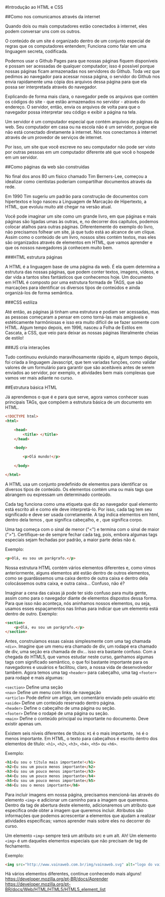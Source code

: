 #Introdução ao HTML e CSS

##Como nos comunicamos através da internet

Quando dois ou mais computadores estão conectados à internet, eles podem conversar uns com os outros.

O conteúdo de um site é organizado dentro de um conjunto especial de regras que os computadores entendem; Funciona como falar em uma linguagem secreta, codificada.

Podemos usar o Github Pages para que nossas páginas fiquem disponíveis e possam ser acessadas de qualquer computador; isso é possível porque nossas páginas ficam armazenadas nos servidores do Github. Toda vez que pedimos ao navegador para acessar nossa página, o servidor do Github nos envia rapidamente uma cópia dos arquivos dessa página para que ela possa ser interpretada através do navegador.

Explicando de forma mais clara, o navegador pede os arquivos que contém os códigos do site - que estão armazenados no servidor - através do endereço. O servidor, então, envia os arquivos de volta para que o navegador possa interpretar seu código e exibir a página na tela.

Um servidor é um computador especial que contém arquivos de páginas da web. Seu computador em casa ou na escola não é um servidor, porque ele não está conectado diretamente à internet. Nós nos conectamos à internet através de um provedor de serviços de internet.

Por isso, um site que você escreve no seu computador não pode ser visto por outras pessoas em um computador diferente até que você o hospede em um servidor.

##Como páginas da web são construídas

No final dos anos 80 um físico chamado Tim Berners-Lee, começou a idealizar como cientistas poderiam compartilhar documentos através da rede.

Em 1990 Tim sugeriu um padrão para construção de documentos com hipertextos e logo nasceu a Linguagem de Marcação de Hipertexto, a HTML, que evoluiu muito até chegar na versão atual.

Você pode imaginar um site como um grande livro, em que páginas e mais páginas são ligadas umas às outras, e, no decorrer dos capítulos, podemos colocar atalhos para outras páginas. Diferentemente do exemplo do livro, não precisamos folhear um site, já que tudo está ao alcance de um clique. Assim como o conteúdo de um livro, nossos sites contém textos, mas eles são organizados através de elementos em HTML, que vamos aprender e que os nossos navegadores já conhecem muito bem.

###HTML estrutura páginas

A HTML é a linguagem base de uma página da web. É ela quem determina a estrutura das nossas páginas, que podem conter textos, imagens, vídeos, e dar vida a tantos sites fantásticos que conhecemos hoje. Um documento em HTML é composto por uma estrutura formada de TAGS, que são marcações para identificar os diversos tipos de conteúdos e ainda organizá-los de forma semântica.

###CSS estiliza

Até então, as páginas já tinham uma estrutura e podiam ser acessadas, mas as pessoas começaram a pensar em como torná-las mais amigáveis e estéticamente harmôniosas e isso era muito difícil de se fazer somente com HTML. Algum tempo depois, em 1996, nasceu a Folha de Estilos em Cascata, a CSS, que veio para deixar as nossas páginas literalmente cheias de estilo!

###JS cria interações

Tudo continuou evoluindo maravilhosamente rápido e, algum tempo depois, foi criada a linguagem Javascript, que tem variadas funções, como validar valores de um formulário para garantir que são aceitáveis antes de serem enviados ao servidor, por exemplo, e atividades bem mais complexas que vamos ver mais adiante no curso.

##Estrutura básica HTML

Já aprendemos o que é e para que serve, agora vamos conhecer suas principais TAGs, que compõem a estrutura básica de um documento em HTML.

```html
<!DOCTYPE html>
<html>

	<head>
		<title> </title>
	</head>

	<body>

		<p>Olá mundo!</p>
		
	</body>

</html>
```

A HTML usa um conjunto predefinido de elementos para identificar os diversos tipos de conteúdo. Os elementos contém uma ou mais tags que abrangem ou expressam um determinado conteúdo.

Cada tag funciona como uma etiqueta que diz ao navegador qual elemento está escrito ali e como ele deve interpretá-lo. Por isso, cada tag tem seu significado e deve ser usada corretamente. A tag <html> indica elementos em html, dentro dela temos <head>, que significa cabeçalho, e <body>, que significa corpo.

Uma tag começa com o sinal de menor ("<") e termina com o sinal de maior (">"). Certifique-se de sempre fechar cada tag, pois, embora algumas tags especiais sejam fechadas por padrão, a maior parte delas não é.

Exemplo:

```html
<p>Olá, eu sou um parágrafo.</p>
```

Nossa estrutura HTML contém vários elementos diferentes e, como vimos anteriormente, alguns elementos até estão dentro de outros elementos, como se guardássemos uma caixa dentro de outra caixa e dentro dela colocássemos outra caixa, e outra caixa... Confuso, não é?

Imaginar a cena das caixas já pode ter sido confuso para muita gente, assim como para o navegador diante de elementos dispostos dessa forma. Para que isso não aconteça, nós aninhamos nossos elementos, ou seja, usamos esses espaçamentos nas linhas para indicar que um elemento está dentro de outro. Exemplo:

```html
<section>
	<p>Olá, eu sou um parágrafo.</p> 
</section>
```
Antes, construíamos essas caixas simplesmente com uma tag chamada `<div>`. Imagine que um menu era chamado de div, um rodapé era chamado de div, uma seção era chamada de div... isso era bastante confuso. Com a chegada do HTML5, que vamos estudar neste curso, ganhamos algumas tags com significado semântico, o que foi bastante importante para os navegadores e usuários e facilitou, claro, a nossa vida de desenvolvedor também. Agora temos uma tag `<header>` para cabeçalho, uma tag `<footer>` para rodapé e mais algumas:

`<section>` Define uma seção<br>
`<nav>` Define um menu com links de navegação<br>
`<article>` Pode definir um artigo, um comentário enviado pelo usuário etc<br>
`<aside>` Define um conteúdo reservado dentro página.<br>
`<header>` Define o cabeçalho de uma página ou seção.<br>
`<footer>` Define o rodapé de uma página ou seção. <br>
`<main>` Define o conteúdo principal ou importante no documento. Deve existir apenas um.<br>

Existem seis níveis diferentes de títulos: `H1` é o mais importante,` h6` é o menos importante. Em HTML, o texto para cabeçalhos é escrito dentro dos elementos de título: `<h1>`, `<h2>`, `<h3>`, `<h4>`, `<h5>` ou `<h6>`.

Exemplo:

```html
<h1>Eu sou o título mais importante!</h1>
<h2>Eu sou um pouco menos importante</h2>
<h3>Eu sou um pouco menos importante</h3>
<h4>Eu sou um pouco menos importante</h4>
<h5>Eu sou um pouco menos importante</h5>
<h6>Eu sou o menos importante</h6>
```

Para incluir imagens em nossa página, precisamos mencioná-las através do elemento `<img>` e adicionar um caminho para a imagem que queremos. Dentro da tag de abertura deste elemento, adicionaremos um atributo que especifica onde obter a imagem que queremos incluir. Atributos são informações que podemos acrescentar a elementos que ajudam a realizar atividades específicas; vamos aprender mais  sobre eles no decorrer do curso.

Um elemento `<img>` sempre terá um atributo src e um alt. Ah! Um elemento `<img>` é um daqueles elementos especiais que não precisam de tag de fechamento.

Exemplo:

```html
<img src="http://www.vainaweb.com.br/img/vainaweb.svg" alt="logo do vai na web">
```

Há vários elementos diferentes, continue conhecendo mais alguns!<br>
https://developer.mozilla.org/pt-BR/docs/Aprender<br>
https://developer.mozilla.org/pt-BR/docs/Web/HTML/HTML5/HTML5_element_list
